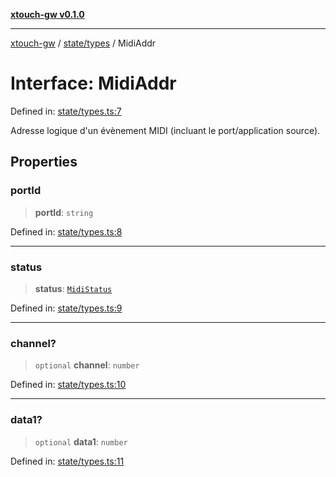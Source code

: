 [**xtouch-gw v0.1.0**](../../../README.md)

***

[xtouch-gw](../../../README.md) / [state/types](../README.md) / MidiAddr

# Interface: MidiAddr

Defined in: [state/types.ts:7](https://github.com/JulienCr/xtouch-gw/blob/4762a61efc98f67cb78942b4a0e2d9f4848bdf43/src/state/types.ts#L7)

Adresse logique d'un évènement MIDI (incluant le port/application source).

## Properties

### portId

> **portId**: `string`

Defined in: [state/types.ts:8](https://github.com/JulienCr/xtouch-gw/blob/4762a61efc98f67cb78942b4a0e2d9f4848bdf43/src/state/types.ts#L8)

***

### status

> **status**: [`MidiStatus`](../type-aliases/MidiStatus.md)

Defined in: [state/types.ts:9](https://github.com/JulienCr/xtouch-gw/blob/4762a61efc98f67cb78942b4a0e2d9f4848bdf43/src/state/types.ts#L9)

***

### channel?

> `optional` **channel**: `number`

Defined in: [state/types.ts:10](https://github.com/JulienCr/xtouch-gw/blob/4762a61efc98f67cb78942b4a0e2d9f4848bdf43/src/state/types.ts#L10)

***

### data1?

> `optional` **data1**: `number`

Defined in: [state/types.ts:11](https://github.com/JulienCr/xtouch-gw/blob/4762a61efc98f67cb78942b4a0e2d9f4848bdf43/src/state/types.ts#L11)
